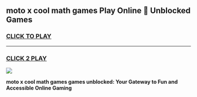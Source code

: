 
## moto x cool math games Play Online 👋 Unblocked Games
<h3>
<a href="https://news.freeplayer.one?title=moto_x_cool_math_games&ref=17CMG">CLICK TO PLAY</a></h3>
<hr>

<h3>
<a href="https://news.freeplayer.one?title=moto_x_cool_math_games&ref=17CMG">CLICK 2 PLAY</a>
  
</h3>

<a href="https://news.freeplayer.one?title=moto_x_cool_math_games&ref=17CMG/"><img src="https://clearcache.store/games.png"></a>


**moto x cool math games games unblocked: Your Gateway to Fun and Accessible Online Gaming**
